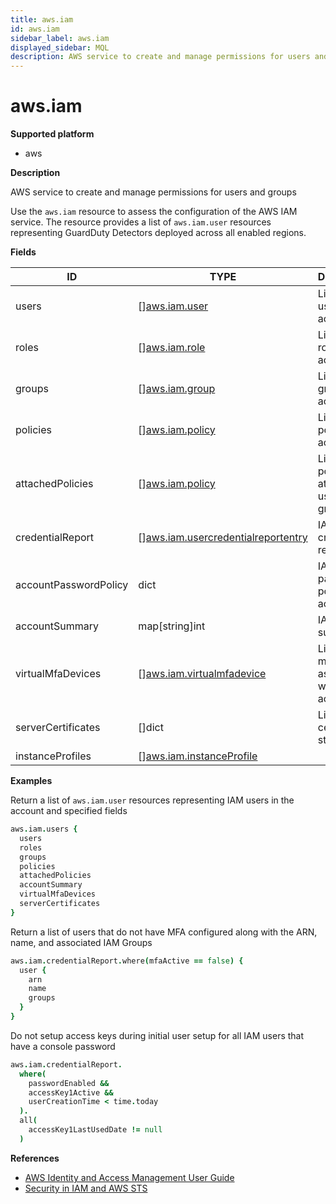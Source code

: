 ```yaml
---
title: aws.iam
id: aws.iam
sidebar_label: aws.iam
displayed_sidebar: MQL
description: AWS service to create and manage permissions for users and groups
---
```


# aws.iam

**Supported platform**

- aws

**Description**

AWS service to create and manage permissions for users and groups

Use the `aws.iam` resource to assess the configuration of the AWS IAM service. The resource provides a list of `aws.iam.user` resources representing GuardDuty Detectors deployed across all enabled regions.

**Fields**

| ID                    | TYPE                                                                                | DESCRIPTION                                             |
| --------------------- | ----------------------------------------------------------------------------------- | ------------------------------------------------------- |
| users                 | &#91;&#93;[aws.iam.user](aws.iam.user.md)                                           | List of IAM users in the account                        |
| roles                 | &#91;&#93;[aws.iam.role](aws.iam.role.md)                                           | List of IAM roles in the account                        |
| groups                | &#91;&#93;[aws.iam.group](aws.iam.group.md)                                         | List of IAM groups in the account                       |
| policies              | &#91;&#93;[aws.iam.policy](aws.iam.policy.md)                                       | List of IAM policies in the account                     |
| attachedPolicies      | &#91;&#93;[aws.iam.policy](aws.iam.policy.md)                                       | List of IAM policies attached to a user, role, or group |
| credentialReport      | &#91;&#93;[aws.iam.usercredentialreportentry](aws.iam.usercredentialreportentry.md) | IAM credential report                                   |
| accountPasswordPolicy | dict                                                                                | IAM account password policy for the account             |
| accountSummary        | map[string]int                                                                      | IAM account summary                                     |
| virtualMfaDevices     | &#91;&#93;[aws.iam.virtualmfadevice](aws.iam.virtualmfadevice.md)                   | List of virtual mfs devices associated with the account |
| serverCertificates    | &#91;&#93;dict                                                                      | List of server certificates stored in IAM               |
| instanceProfiles      | &#91;&#93;[aws.iam.instanceProfile](aws.iam.instanceprofile.md)                     |                                                         |

**Examples**

Return a list of `aws.iam.user` resources representing IAM users in the account and specified fields

```coffee
aws.iam.users {
  users
  roles
  groups
  policies
  attachedPolicies
  accountSummary
  virtualMfaDevices
  serverCertificates
}
```

Return a list of users that do not have MFA configured along with the ARN, name, and associated IAM Groups

```coffee
aws.iam.credentialReport.where(mfaActive == false) {
  user {
    arn
    name
    groups
  }
}
```

Do not setup access keys during initial user setup for all IAM users that have a console password

```coffee
aws.iam.credentialReport.
  where(
    passwordEnabled &&
    accessKey1Active &&
    userCreationTime < time.today
  ).
  all(
    accessKey1LastUsedDate != null
  )
```

**References**

- [AWS Identity and Access Management User Guide](https://docs.aws.amazon.com/IAM/latest/UserGuide/introduction.html)
- [Security in IAM and AWS STS](https://docs.aws.amazon.com/IAM/latest/UserGuide/security.html)
